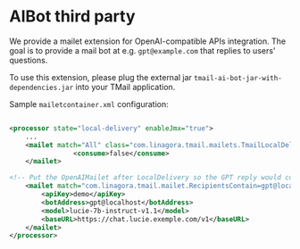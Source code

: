 # AIBot third party

We provide a mailet extension for OpenAI-compatible APIs integration. The goal is to provide a mail bot at e.g. `gpt@example.com` that replies to users' questions.

To use this extension, please plug the external jar `tmail-ai-bot-jar-with-dependencies.jar` into your TMail application.

Sample `mailetcontainer.xml` configuration:

```xml

<processor state="local-delivery" enableJmx="true">
    ...
    <mailet match="All" class="com.linagora.tmail.mailets.TmailLocalDelivery">
                <consume>false</consume>
    </mailet>

<!-- Put the OpenAIMailet after LocalDelivery so the GPT reply would come after the asking question -->
    <mailet match="com.linagora.tmail.mailet.RecipientsContain=gpt@localhost" class="com.linagora.tmail.mailet.AIBotMailet">
        <apiKey>demo</apiKey>
        <botAddress>gpt@localhost</botAddress>
        <model>lucie-7b-instruct-v1.1</model>
        <baseURL>https://chat.lucie.exemple.com/v1</baseURL>
    </mailet>
</processor>
```